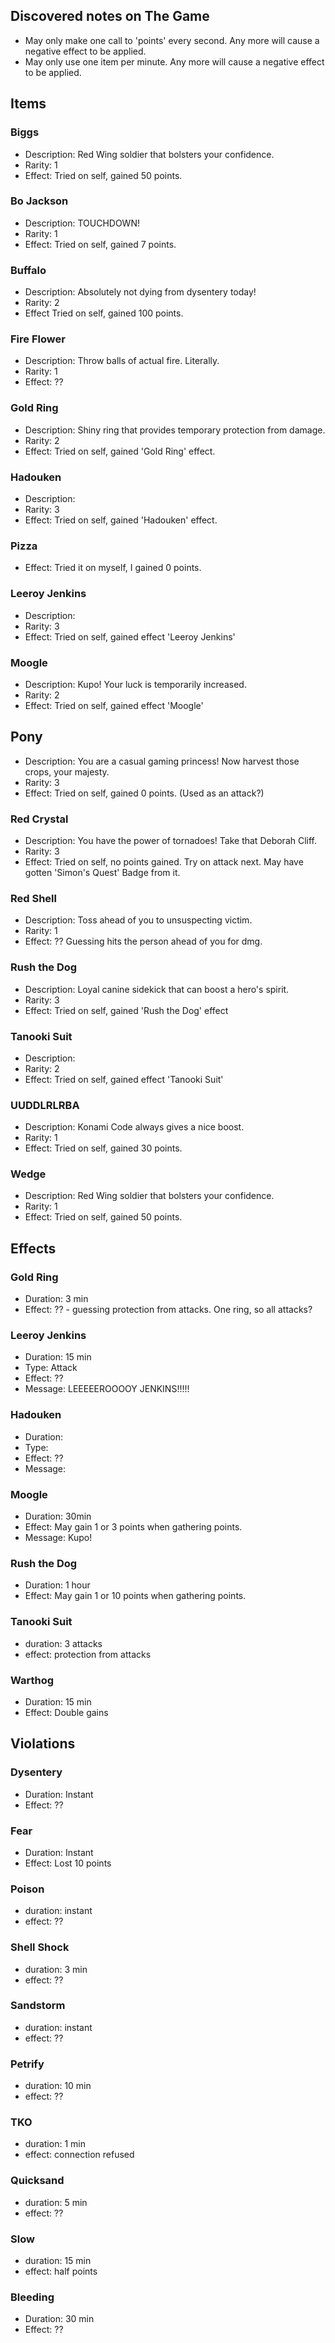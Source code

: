 ## Discovered notes on The Game

- May only make one call to 'points' every second.  Any more will cause a negative effect to be applied.
- May only use one item per minute.  Any more will cause a negative effect to be applied.

## Items
  
### Biggs

  - Description: Red Wing soldier that bolsters your confidence.
  - Rarity: 1
  - Effect: Tried on self, gained 50 points.

### Bo Jackson

  - Description: TOUCHDOWN!
  - Rarity: 1
  - Effect: Tried on self, gained 7 points.
  
### Buffalo

  - Description: Absolutely not dying from dysentery today!
  - Rarity: 2
  - Effect Tried on self, gained 100 points.
  
### Fire Flower

  - Description: Throw balls of actual fire. Literally.
  - Rarity: 1
  - Effect: ??
  
### Gold Ring

  - Description: Shiny ring that provides temporary protection from damage.
  - Rarity: 2
  - Effect: Tried on self, gained 'Gold Ring' effect.
  
### Hadouken

  - Description:
  - Rarity: 3
  - Effect: Tried on self, gained 'Hadouken' effect.

### Pizza
  
  - Effect: Tried it on myself, I gained 0 points.
  
### Leeroy Jenkins

  - Description:
  - Rarity: 3
  - Effect: Tried on self, gained effect 'Leeroy Jenkins'

### Moogle

  - Description: Kupo! Your luck is temporarily increased.
  - Rarity: 2
  - Effect: Tried on self, gained effect 'Moogle'
  
## Pony

  - Description: You are a casual gaming princess! Now harvest those crops, your majesty.
  - Rarity: 3
  - Effect: Tried on self, gained 0 points.  (Used as an attack?)
  
### Red Crystal

  - Description: You have the power of tornadoes! Take that Deborah Cliff.
  - Rarity: 3
  - Effect: Tried on self, no points gained.  Try on attack next.  May have gotten 'Simon's Quest' Badge from it.
  
### Red Shell
  
  - Description: Toss ahead of you to unsuspecting victim.
  - Rarity: 1
  - Effect: ?? Guessing hits the person ahead of you for dmg.
  
### Rush the Dog

  - Description: Loyal canine sidekick that can boost a hero\'s spirit.
  - Rarity: 3
  - Effect: Tried on self, gained 'Rush the Dog' effect
  
### Tanooki Suit

  - Description:
  - Rarity: 2
  - Effect: Tried on self, gained effect 'Tanooki Suit'
  
### UUDDLRLRBA

  - Description: Konami Code always gives a nice boost.
  - Rarity: 1
  - Effect: Tried on self, gained 30 points.
  
### Wedge

  - Description: Red Wing soldier that bolsters your confidence.
  - Rarity: 1
  - Effect: Tried on self, gained 50 points.

## Effects

### Gold Ring

 - Duration: 3 min
 - Effect: ?? - guessing protection from attacks.  One ring, so all attacks?
 
### Leeroy Jenkins

 - Duration: 15 min
 - Type: Attack
 - Effect: ??
 - Message: LEEEEEROOOOY JENKINS!!!!!
 
### Hadouken

  - Duration:
  - Type:
  - Effect: ??
  - Message:

### Moogle

 - Duration: 30min
 - Effect: May gain 1 or 3 points when gathering points.
 - Message: Kupo!
 
### Rush the Dog

 - Duration: 1 hour
 - Effect: May gain 1 or 10 points when gathering points.
 
### Tanooki Suit
 
 - duration: 3 attacks
 - effect: protection from attacks
 
### Warthog

 - Duration: 15 min
 - Effect: Double gains
 
## Violations

### Dysentery

  - Duration: Instant
  - Effect: ??

### Fear
  
  - Duration: Instant
  - Effect: Lost 10 points
 
### Poison
 
  - duration: instant
  - effect: ??
  
### Shell Shock

  - duration: 3 min
  - effect: ??
  
### Sandstorm

  - duration: instant
  - effect: ??
  
### Petrify

  - duration: 10 min
  - effect: ??
  
### TKO
  
  - duration: 1 min
  - effect: connection refused
  
### Quicksand
  
  - duration: 5 min
  - effect: ??
  
### Slow

  - duration: 15 min
  - effect: half points
  
### Bleeding

  - Duration: 30 min
  - Effect: ??
